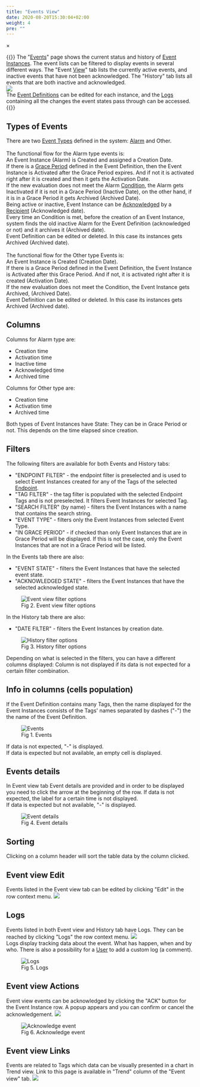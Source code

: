 ```yaml
---
title: "Events View"
date: 2020-08-20T15:30:04+02:00
weight: 4
pre: ""
---
```


<!-- The Modal -->
<div id="myModal" class="modal">
  <span class="close">&times;</span>
  <img class="modal-content" id="img01">
  <div id="caption"></div>
</div>

{{<lead>}}
The "[Events](/glossary#event)" page shows the current status and history of [Event Instances](/glossary#event-instance). The event lists can be filtered to display events in several different ways.
The "Event [View](/glossary#view)" tab lists the currently active events, and inactive events that have not been acknowledged.
The "History" tab lists all events that are both inactive and acknowledged.<br>
<img src="/events-view-tabs.png" > <br />
The [Event Definitions](/glossary#event-definition) can be edited for each instance, and the [Logs](/glossary#logs) containing all the changes the event states pass through can be accessed.
{{</lead>}}


## Types of Events
There are two [Event Types](/glossary#event-type) defined in the system: [Alarm](/glossary#alarm) and Other.
<br>
<br />
The functional flow for the Alarm type events is:<br>
An Event Instance (Alarm) is Created and assigned a Creation Date.
<br />
If there is a [Grace Period](/glossary#grace-period) defined in the Event Definition, then the Event Instance is Activated after the Grace Period expires. And if not it is activated right after it is created and then it gets the Activation Date.
<br />
If the new evaluation does not meet the Alarm [Condition](/glossary#condition), the Alarm gets Inactivated if it is not in a Grace Period (Inactive Date), on the other hand, if it is in a Grace Period it gets Archived (Archived Date).
<br />
Being active or inactive, Event Instance can be [Acknowledged](/glossary#acknowledge-synonym-ack) by a [Recipient](/glossary#recipient) (Acknowledged date).
<br />
Every time an Condition is met, before the creation of an Event Instance, system finds the old inactive Alarm for the Event Definition (acknowledged or not) and it archives it (Archived date).
<br />
Event Definition can be edited or deleted. In this case its instances gets Archived (Archived date).
<br />
<br>
The functional flow for the Other type Events is:<br>
An Event Instance is Created (Creation Date).
<br />
If there is a Grace Period defined in the Event Definition, the Event Instance is Activated after this Grace Period. And if not, it is activated right after it is created (Activation Date).
<br />
If the new evaluation does not meet the Condition, the Event Instance gets Archived, (Archived Date).
<br />
Event Definition can be edited or deleted. In this case its instances gets Archived (Archived date).

## Columns
Columns for Alarm type are:

- Creation time
- Activation time
- Inactive time
- Acknowledged time
- Archived time

Columns for Other type are:

- Creation time
- Activation time
- Archived time

Both types of Event Instances have State: They can be in Grace Period or not. This depends on the time elapsed since creation.

## Filters
The following filters are available for both Events and History tabs:
- "ENDPOINT FILTER" - the endpoint filter is preselected and is used to select Event Instances created for any of the Tags of the selected [Endpoint](/glossary#endpoint). 
- "TAG FILTER" - the tag filter is populated with the selected Endpoint Tags and is not preselected. It filters Event Instances for selected Tag.
- "SEARCH FILTER" (by name) - filters the Event Instances with a name that contains the search string.
- "EVENT TYPE" - filters only the Event Instances from selected Event Type.
- "IN GRACE PERIOD" - if checked than only Event Instances that are in Grace Period will be displayed. If this is not the case, only the Event Instances that are not in a Grace Period will be listed.

In the Events tab there are also:  
- "EVENT STATE" - filters the Event Instances that have the selected event state.
- "ACKNOWLEDGED STATE" - filters the Event Instances that have the selected acknowledged state.
<figure class="image_container">
    <img class="center_image myImg" onClick="reply_click(this)"  id="Event_view_filters" src="/Event_view_filters.png" alt="Event view filter options">
    <figcaption>Fig 2. Event view filter options</figcaption>
</figure>

In the History tab there are also:  
- "DATE FILTER" - filters the Event Instances by creation date.
<figure class="image_container">
    <img class="center_image myImg" onClick="reply_click(this)"  id="History_filters" src="/History_filters.png" alt="History filter options">
    <figcaption>Fig 3. History filter options</figcaption>
</figure>

Depending on what is selected in the filters, you can have a different columns displayed: Column is not displayed if its data is not expected for a certain filter combination.

## Info in columns (cells population)
If the Event Definition contains many Tags, then the name displayed for the Event Instances consists of the Tags' names separated by dashes ("-") the the name of the Event Definition.
<figure class="image_container">
    <img class="center_image myImg" onClick="reply_click(this)"  id="events" src="/events.png" alt="Events">
    <figcaption>Fig 1. Events</figcaption>
</figure>
If data is not expected, "-" is displayed. <br />
If data is expected but not available, an empty cell is displayed.

## Events details
In Event view tab Event details are provided and in order to be displayed you need to click the arrow at the beginning of the row.
If data is not expected, the label for a certain time is not displayed.<br />
If data is expected but not available, "-" is displayed.
<figure class="image_container">
    <img class="center_image myImg" onClick="reply_click(this)"  id="event_details" src="/event_details.png" alt="Event details">
    <figcaption>Fig 4. Event details</figcaption>
</figure>

## Sorting
Clicking on a column header will sort the table data by the column clicked.

## Event view Edit
Events listed in the Event view tab can be edited by clicking "Edit" in the row context menu.
<img src="/events_view_edit_link.png">

## Logs
Events listed in both Event view and History tab have Logs. They can be reached by clicking "Logs" the row context menu. <img src="/events_view_logs_link.png"> 
<br />
Logs display tracking data about the event. What has happen, when and by who. There is also a possibility for a [User](/glossary#user) to add a custom log (a comment).
<figure class="image_container">
    <img class="center_image myImg" onClick="reply_click(this)"  id="events_view_logs" src="/events_view_logs.png" alt="Logs">
    <figcaption>Fig 5. Logs</figcaption>
</figure>

## Event view Actions
Event view events can be acknowledged by clicking the "ACK" button for the Event Instance row. A popup appears and you can confirm or cancel the acknowledgement. <img src="/events_view_ack_link.png" > 
<figure class="image_container">
    <img class="center_image myImg" onClick="reply_click(this)"  id="events_view_ack_popup" src="/events_view_ack_popup.png" alt="Acknowledge event">
    <figcaption>Fig 6. Acknowledge event</figcaption>
</figure>

## Event view Links
Events are related to Tags which data can be visually presented in a chart in Trend view. Link to this page is available in "Trend" column of the "Event view" tab. <img src="/events_view_trend_link.png" >

<script>
// Get the modal
var modal = document.getElementById("myModal");

var modalImg = document.getElementById("img01");
var captionText = document.getElementById("caption");
function reply_click(img)
{
    modal.style.display = "block";
    modalImg.src = img.src;
    captionText.innerHTML = img.alt;
}

modal.onclick = function() { 
  modal.style.display = "none";
}

document.addEventListener('keyup', function(e) {
    if (e.keyCode == 27) {
        modal.style.display = "none";
    }
});
</script>
